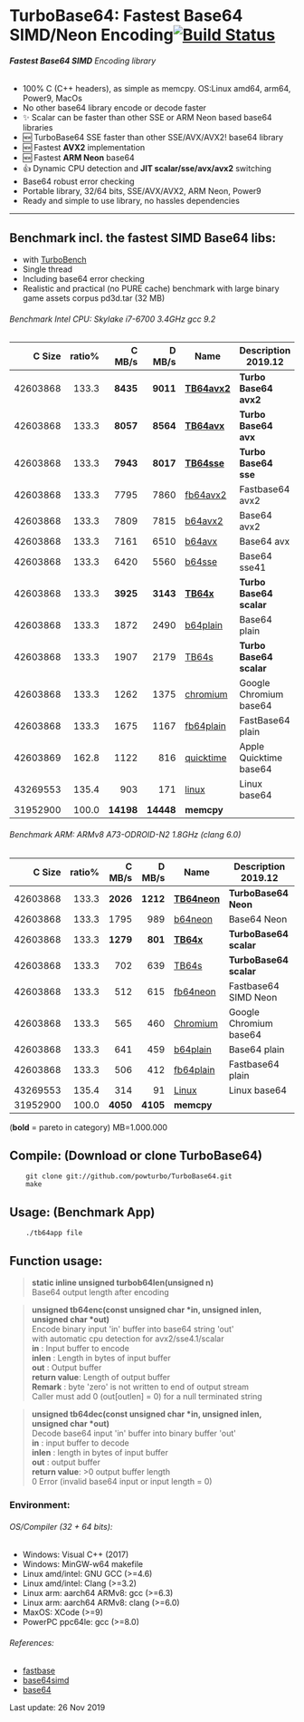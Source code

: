 TurboBase64: Fastest Base64 SIMD/Neon Encoding[![Build Status](https://travis-ci.org/powturbo/TurboBase64.svg?branch=master)](https://travis-ci.org/powturbo/TurboBase64)
===================================

###### **Fastest Base64 SIMD** Encoding library
 * 100% C (C++ headers), as simple as memcpy. OS:Linux amd64, arm64, Power9, MacOs
 * No other base64 library encode or decode faster
 * :sparkles: Scalar can be faster than other SSE or ARM Neon based base64 libraries
 * :new: TurboBase64 SSE faster than other SSE/AVX/AVX2! base64 library
 * :new: Fastest **AVX2** implementation
 * :new: Fastest **ARM Neon** base64
 * :+1: Dynamic CPU detection and **JIT scalar/sse/avx/avx2** switching
 * Base64 robust error checking
 * Portable library, 32/64 bits, SSE/AVX/AVX2, ARM Neon, Power9
 * Ready and simple to use library, no hassles dependencies
<p>

------------------------------------------------------------------------

## Benchmark incl. the fastest SIMD Base64 libs:
- with [TurboBench](https://github.com/powturbo/TurboBench)
- Single thread
- Including base64 error checking
- Realistic and practical (no PURE cache) benchmark with large binary game assets corpus pd3d.tar (32 MB)

###### Benchmark Intel CPU: Skylake i7-6700 3.4GHz gcc 9.2
|C Size|ratio%|C MB/s|D MB/s|Name|Description 2019.12|
|--------:|-----:|--------:|--------:|----------------|----------------|
|42603868|133.3|**8435**|**9011**|[**TB64avx2**](https://github.com/powturbo/TurboBase64)|**Turbo Base64 avx2**|
|42603868|133.3|**8057**|**8564**|[**TB64avx**](https://github.com/powturbo/TurboBase64)|**Turbo Base64 avx**|
|42603868|133.3|**7943**|**8017**|[**TB64sse**](https://github.com/powturbo/TurboBase64)|**Turbo Base64 sse**|
|42603868|133.3|7795|7860|[fb64avx2](https://github.com/lemire/fastbase64)|Fastbase64 avx2|
|42603868|133.3|7809|7815|[b64avx2](https://github.com/aklomp/base64)|Base64 avx2|
|42603868|133.3|7161|6510|[b64avx](https://github.com/aklomp/base64)|Base64 avx|
|42603868|133.3|6420|5560|[b64sse](https://github.com/aklomp/base64)|Base64 sse41|
|42603868|133.3|**3925**|**3143**|[**TB64x**](https://github.com/powturbo/TurboBase64)|**Turbo Base64 scalar**|
|42603868|133.3|1872|2490|[b64plain](https://github.com/aklomp/base64)|Base64 plain|
|42603868|133.3|1907|2179|[TB64s](https://github.com/powturbo/TurboBase64)|**Turbo Base64 scalar**|
|42603868|133.3|1262|1375|[chromium](https://github.com/lemire/fastbase64)|Google Chromium base64|
|42603868|133.3|1675|1167|[fb64plain](https://github.com/lemire/fastbase64)|FastBase64 plain|
|42603869|162.8|1122|816|[quicktime](https://github.com/lemire/fastbase64)|Apple Quicktime base64|
|43269553|135.4| 903|171|[linux](https://github.com/lemire/fastbase64)|Linux base64|
|31952900|100.0|**14198**|**14448**|**memcpy**|

###### Benchmark ARM: ARMv8 A73-ODROID-N2 1.8GHz (clang 6.0)
|C Size|ratio%|C MB/s|D MB/s|Name|Description 2019.12|
|--------:|-----:|--------:|--------:|----------------|----------------|
|42603868|133.3|**2026**|**1212**|[**TB64neon**](https://github.com/powturbo/TurboBase64)|**TurboBase64 Neon**|
|42603868|133.3|1795|989|[b64neon](https://github.com/aklomp/base64)|Base64 Neon|
|42603868|133.3|**1279**|**801**|[**TB64x**](https://github.com/powturbo/TurboBase64)|**TurboBase64 scalar**|
|42603868|133.3|702|639|[TB64s](https://github.com/powturbo/TurboBase64)|**TurboBase64 scalar**|
|42603868|133.3|512|615|[fb64neon](https://github.com/lemire/fastbase64)|Fastbase64 SIMD Neon|
|42603868|133.3|565|460|[Chromium](https://github.com/lemire/fastbase64)|Google Chromium base64|
|42603868|133.3|641|459|[b64plain](https://github.com/aklomp/base64)|Base64 plain|
|42603868|133.3|506|412|[fb64plain](https://github.com/lemire/fastbase64)|Fastbase64 plain|
|43269553|135.4|314|91|[Linux](https://github.com/lemire/fastbase64)|Linux base64|
|31952900|100.0|**4050**|**4105**|**memcpy**|

(**bold** = pareto in category)  MB=1.000.000


<p>

## Compile: (Download or clone TurboBase64)
        git clone git://github.com/powturbo/TurboBase64.git
        make

## Usage: (Benchmark App)

        ./tb64app file

## Function usage:

>**static inline unsigned turbob64len(unsigned n)**<br />
	Base64 output length after encoding

>**unsigned tb64enc(const unsigned char *in, unsigned inlen, unsigned char *out)**<br />
	Encode binary input 'in' buffer into base64 string 'out'<br />
	with automatic cpu detection for avx2/sse4.1/scalar<br />
	**in**          : Input buffer to encode<br />
	**inlen**       : Length in bytes of input buffer<br />
	**out**         : Output buffer<br />
	**return value**: Length of output buffer<br />
	**Remark**      : byte 'zero' is not written to end of output stream<br />
    	         	  Caller must add 0 (out[outlen] = 0) for a null terminated string<br />


>**unsigned tb64dec(const unsigned char *in, unsigned inlen, unsigned char *out)**<br />
	Decode base64 input 'in' buffer into binary buffer 'out' <br />
	**in**          : input buffer to decode<br />
	**inlen**       : length in bytes of input buffer <br />
	**out**         : output buffer<br />
	**return value**: >0 output buffer length<br />
                      0 Error (invalid base64 input or input length = 0)<br />

### Environment:

###### OS/Compiler (32 + 64 bits):
- Windows: Visual C++ (2017)
- Windows: MinGW-w64 makefile
- Linux amd/intel: GNU GCC (>=4.6)
- Linux amd/intel: Clang (>=3.2) 
- Linux arm: aarch64 ARMv8: gcc (>=6.3) 
- Linux arm: aarch64 ARMv8: clang (>=6.0) 
- MaxOS: XCode (>=9)
- PowerPC ppc64le: gcc (>=8.0)

###### References:
- [fastbase](https://github.com/lemire/fastbase64)
- [base64simd](https://github.com/WojciechMula/base64simd)
- [base64](https://github.com/aklomp/base64)

Last update: 26 Nov 2019

